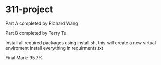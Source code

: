 # 311-project

Part A completed by Richard Wang

Part B completed by Terry Tu

Install all required packages using install.sh, this will create a new virtual enviroment install everything in requirments.txt 

Final Mark: 95.7%
